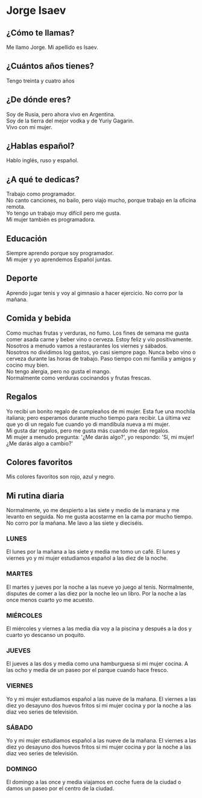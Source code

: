 # Jorge Isaev

## ¿Cómo te llamas?

Me llamo Jorge. Mi apellido es Isaev.

## ¿Cuántos años tienes?

Tengo treinta y cuatro años

## ¿De dónde eres?

Soy de Rusia, pero ahora vivo en Argentina.  
Soy de la tierra del mejor vodka y de Yuriy Gagarin.  
Vivo con mi mujer.

## ¿Hablas español?

Hablo inglés, ruso y español.

## ¿A qué te dedicas?

Trabajo como programador.  
No canto canciones, no bailo, pero viajo mucho, porque trabajo en la oficina remota.   
Yo tengo un trabajo muy difícil pero me gusta.   
Mi mujer también es programadora.

## Educación

Siempre aprendo porque soy programador.  
Mi mujer y yo aprendemos Español juntas.

## Deporte

Aprendo jugar tenis y voy al gimnasio a hacer ejercicio.
No corro por la mañana.

## Comida y bebida

Como muchas frutas y verduras, no fumo.
Los fines de semana me gusta comer asada carne y beber vino o cerveza. Estoy feliz y vio positivamente.
Nosotros a menudo vamos a restaurantes los viernes y sábados.  
Nosotros no dividimos log gastos, yo casi siempre pago.
Nunca bebo vino o cerveza durante las horas de trabajo.
Paso tiempo con mi familia y amigos y cocino muy bien.  
No tengo alergia, pero no gusta el mango.  
Normalmente como verduras cocinandos y frutas frescas.

## Regalos
Yo recibí un bonito regalo de cumpleaños de mi mujer. 
Esta fue una mochila italiana; pero esperamos durante mucho tiempo para recibir. 
La última vez que yo di un regalo fue cuando yo di mandíbula nueva a mi mujer.  
Mi gusta dar regalos, pero me gusta más cuando me dan regalos.  
Mi mujer a menudo pregunta: '¿Me darás algo?', yo respondo: 'Sí, mi mujer! ¿Me darás algo a cambio?'  



## Colores favoritos

Mis colores favoritos son rojo, azul y negro.

## Mi rutina diaria

Normalmente, yo me despierto a las siete y medio de la manana y me levanto en seguida.
No me gusta acostarme en la cama por mucho tiempo.
No corro por la mañana.
Me lavo a las siete y dieciséis.

### LUNES

El lunes por la mañana a las siete y media me tomo un café.
El lunes y viernes yo y mi mujer estudiamos español a las diez de la noche.

### MARTES

El martes y jueves por la noche a las nueve yo juego al tenis.
Normalmente, disputes de comer a las diez por la noche leo un libro.
Por la noche a las once menos cuarto yo me acuesto.

### MIÉRCOLES

El miércoles y viernes a las media día voy a la piscina y después a la dos y cuarto yo descanso un poquito.

### JUEVES

El jueves a las dos y media como una hamburguesa si mi mujer cocina.
A las ocho y media de un paseo por el parque cuando hace fresco.

### VIERNES

Yo y mi mujer estudiamos español a las nueve de la mañana.
El viernes a las diez yo desayuno dos huevos fritos si mi mujer cocina y por la noche a las diaz veo series de televisión.

### SÁBADO

Yo y mi mujer estudiamos español a las nueve de la mañana.
El viernes a las diez yo desayuno dos huevos fritos si mi mujer cocina y por la noche a las diaz veo series de
televisión.

### DOMINGO

El domingo a las once y media viajamos en coche fuera de la ciudad o damos un paseo por el centro de la ciudad.